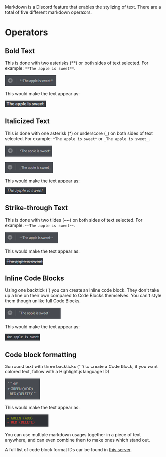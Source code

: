 <!-- TITLE: Markdown -->
<!-- SUBTITLE: Want to inject some flavor into your everyday text chat? -->

Markdown is a Discord feature that enables the stylizing of text. There are a total of five different markdown operators.

# Operators
## Bold Text
This is done with two asterisks (\*\*) on both sides of text selected. 
For example: `**The apple is sweet**`.

![A 5 F 8 D 0](/uploads/markdown/a-5-f-8-d-0.png "A 5 F 8 D 0")

This would make the text appear as: 

![O 5 Ucyb 0](/uploads/o-5-ucyb-0.png "O 5 Ucyb 0")

## Italicized Text
This is done with one asterisk (\*) or underscore (\_) on both sides of text selected. For example: `*The apple is sweet*` or `_The apple is sweet_`.

![6 E 34 Bc](/uploads/markdown/6-e-34-bc.png "6 E 34 Bc")

![Bcb 156](/uploads/markdown/bcb-156.png "Bcb 156")

This would make the text appear as:

![Vjpiq 9 U](/uploads/vjpiq-9-u.png "Vjpiq 9 U")

## Strike-through Text
This is done with two tildes (\~\~) on both sides of text selected. For example: `~~The apple is sweet~~`.

![56992 E](/uploads/markdown/56992-e.png "56992 E")

This would make the text appear as:

![9 Ruvg 9 B](/uploads/9-ruvg-9-b.png "9 Ruvg 9 B")

## Inline Code Blocks
Using one backtick (\`) you can create an inline code block. They don't take up a line on their own compared to Code Blocks themselves. You can't style them though unlike full Code Blocks.

![C 8 Ca 1 F](/uploads/markdown/c-8-ca-1-f.png "C 8 Ca 1 F")

This would make the text appear as:

![C 144 Da](/uploads/markdown/c-144-da.png "C 144 Da")

## Code block formatting
Surround text with three backticks (\`\`\`) to create a Code Block, if you want colored text, follow with a Highlight.js language ID)

![A 16 Ed 5](/uploads/markdown/a-16-ed-5.png "A 16 Ed 5")

This would make the text appear as:

![C 73 Dd 2](/uploads/markdown/c-73-dd-2.png "C 73 Dd 2")

You can use multiple markdown usages together in a piece of text anywhere, and can even combine them to make ones which stand out.

A full list of code block format IDs can be found in [this server](https://discord.gg/VfVvwcX).